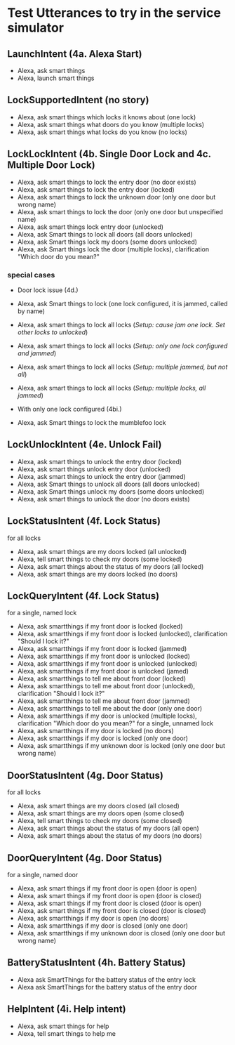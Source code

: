 # Test Utterances to try in the service simulator

## LaunchIntent (4a. Alexa Start)
* Alexa, ask smart things
* Alexa, launch smart things

## LockSupportedIntent (no story)
* Alexa, ask smart things which locks it knows about (one lock)
* Alexa, ask smart things what doors do you know (multiple locks)
* Alexa, ask smart things what locks do you know (no locks)

## LockLockIntent (4b. Single Door Lock and 4c. Multiple Door Lock)
* Alexa, ask smart things to lock the entry door (no door exists)
* Alexa, ask smart things to lock the entry door (locked)
* Alexa, ask smart things to lock the unknown door (only one door but wrong name)
* Alexa, ask smart things to lock the door (only one door but unspecified name)
* Alexa, ask smart things lock entry door (unlocked)
* Alexa, ask Smart things to lock all doors (all doors unlocked)
* Alexa, ask Smart things lock my doors (some doors unlocked)
* Alexa, ask Smart things lock the door (multiple locks), clarification "Which door do you mean?"

### special cases
* Door lock issue (4d.)
 * Alexa, ask Smart things to lock __<physical lock name>__ (one lock configured, it is jammed, called by name)
 * Alexa, ask smart things to lock all locks (_Setup: cause jam one lock. Set other locks to unlocked_)
 * Alexa, ask smart things to lock all locks (_Setup: only one lock configured and jammed_)
 * Alexa, ask smart things to lock all locks (_Setup: multiple jammed, but not all_)
 * Alexa, ask smart things to lock all locks (_Setup: multiple locks, all jammed_)

* With only one lock configured (4bi.)
 * Alexa, ask Smart things to lock the mumblefoo lock

## LockUnlockIntent (4e. Unlock Fail)
* Alexa, ask smart things to unlock the entry door (locked)
* Alexa, ask smart things unlock entry door (unlocked)
* Alexa, ask smart things to unlock the entry door (jammed)
* Alexa, ask Smart things to unlock all doors (all doors unlocked)
* Alexa, ask Smart things unlock my doors (some doors unlocked)
* Alexa, ask smart things to unlock the door (no doors exists)

## LockStatusIntent (4f. Lock Status)
for all locks
* Alexa, ask smart things are my doors locked (all unlocked)
* Alexa, tell smart things to check my doors (some locked)
* Alexa, ask smart things about the status of my doors (all locked)
* Alexa, ask smart things are my doors locked (no doors)

## LockQueryIntent (4f. Lock Status)
for a single, named lock
* Alexa, ask smartthings if my front door is locked (locked)
* Alexa, ask smartthings if my front door is locked (unlocked), clarification "Should I lock it?"
* Alexa, ask smartthings if my front door is locked (jammed)
* Alexa, ask smartthings if my front door is unlocked (locked)
* Alexa, ask smartthings if my front door is unlocked (unlocked)
* Alexa, ask smartthings if my front door is unlocked (jamed)
* Alexa, ask smartthings to tell me about front door (locked)
* Alexa, ask smartthings to tell me about front door (unlocked), clarification "Should I lock it?"
* Alexa, ask smartthings to tell me about front door (jammed)
* Alexa, ask smartthings to tell me about the door (only one door)
* Alexa, ask smartthings if my door is unlocked (multiple locks), clarification "Which door do you mean?"
for a single, unnamed lock
* Alexa, ask smartthings if my door is locked (no doors)
* Alexa, ask smartthings if my door is locked (only one door)
* Alexa, ask smartthings if my unknown door is locked (only one door but wrong name)


## DoorStatusIntent (4g. Door Status)
for all locks
* Alexa, ask smart things are my doors closed (all closed)
* Alexa, ask smart things are my doors open (some closed)
* Alexa, tell smart things to check my doors (some closed)
* Alexa, ask smart things about the status of my doors (all open)
* Alexa, ask smart things about the status of my doors (no doors)

## DoorQueryIntent (4g. Door Status)
for a single, named door
* Alexa, ask smart things if my front door is open (door is open)
* Alexa, ask smart things if my front door is open (door is closed)
* Alexa, ask smart things if my front door is closed (door is open)
* Alexa, ask smart things if my front door is closed (door is closed)
* Alexa, ask smartthings if my door is open (no doors)
* Alexa, ask smartthings if my door is closed (only one door)
* Alexa, ask smartthings if my unknown door is closed (only one door but wrong name)


## BatteryStatusIntent (4h. Battery Status)
*  Alexa ask SmartThings for the battery status of the entry lock
*  Alexa ask SmartThings for the battery status of the entry door


## HelpIntent (4i. Help intent)
* Alexa, ask smart things for help
* Alexa, tell smart things to help me
